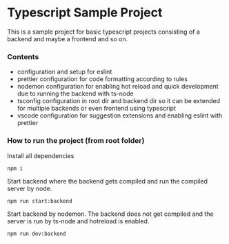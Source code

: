 # Typescript Sample Project
This is a sample project for basic typescript projects consisting of a backend and maybe a frontend and so on.

### Contents
- configuration and setup for eslint
- prettier configuration for code formatting according to rules
- nodemon configuration for enabling hot reload and quick development due to running the backend with ts-node
- tsconfig configuration in root dir and backend dir so it can be extended for multiple backends or even frontend using typescript
- vscode configuration for suggestion extensions and enabling eslint with prettier

### How to run the project (from root folder)
Install all dependencies
```
npm i
```
Start backend where the backend gets compiled and run the compiled server by node.
```
npm run start:backend
```
Start backend by nodemon. The backend does not get compiled and the server is run by ts-node and hotreload is enabled.
```
npm run dev:backend
```